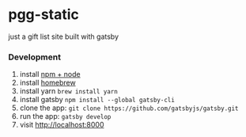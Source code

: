 # pgg-static
just a gift list site built with gatsby


### Development

1. install [npm + node](https://nodejs.org/dist/v9.0.0/)
1. install [homebrew](https://brew.sh/)
1. install yarn `brew install yarn`
1. install gatsby `npm install --global gatsby-cli`
1. clone the app: `git clone https://github.com/gatsbyjs/gatsby.git`
1. run the app: `gatsby develop`
1. visit [http://localhost:8000](http://localhost:8000)